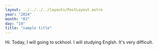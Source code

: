 ```yaml
---
layout: ../../../../layouts/PostLayout.astro
year: "2024"
month: "03"
day: "19"
title: "sample title"
---
```


Hi.
Today, I will going to sckhool.
I will studying Englsh.
It's very difficult.
